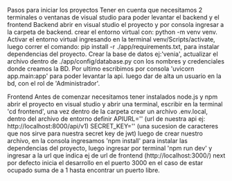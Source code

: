 Pasos para iniciar los proyectos
Tener en cuenta que necesitamos 2 terminales o ventanas de visual studio para poder levantar el backend y el frontend
Backend
abrir en visual studio el proyecto y por consola ingresar a la carpeta de backend. crear el entorno virtual con: python -m venv venv. 
Activar el entorno virtual ingresando en la terminal venv/Scripts/activate, luego correr el comando: pip install -r ./app/requirements.txt, para instalar dependencias del proyecto.
Crear la base de datos ej:'venia', actualizar el archivo dentro de ./app/config/database.py con los nombres y credenciales donde creamos la BD.
Por ultimo escribimos por consola 'uvicorn app.main:app' para poder levantar la api. luego dar de alta un usuario en la bd, con el rol de 'Administrador'. 

Frontend
Antes de comenzar necesitamos tener instalados node.js y npm
abrir el proyecto en visual studio y abrir una terminal, escribir en la terminal 'cd frontend', una vez dentro de la carpeta crear un archivo .env.local, dentro del archivo de entorno definir
APIURL='' (url de nuestra api ej: http://localhost:8000/api/v1)
SECRET_KEY='' (una sucesion de caracteres que nos sirve para nuestra secret key de jwt)
luego de crear nuestro archivo, en la consola ingresamos 'npm install' para instalar las dependencias del proyecto, luego ingresar por terminal 'npm run dev' y ingresar a la url que indica
ej de url de frontend (http://localhost:3000/) next por defecto inicia el desarrollo en el puerto 3000 en el caso de estar ocupado suma de a 1 hasta encontrar un puerto libre.
